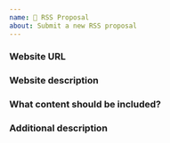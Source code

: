 ```yaml
---
name: 🍰 RSS Proposal
about: Submit a new RSS proposal
---
```


<!--
Please ensure the RSS proposal is not listed in [documentation](https://docs.rsshub.app/en) or [issue](https://github.com/DIYgod/RSSHub/issues), website doesn't provide this kind of RSS feed, and provide all the information required by this template.
Otherwise the issue will be closed immediately.

We are flooded with feature requests and short-handed, please try to make it yourself, the [guide](https://docs.rsshub.app/en/joinus) is a good place to start. Submit a pull request when done!
-->

### Website URL

### Website description

### What content should be included?

### Additional description
